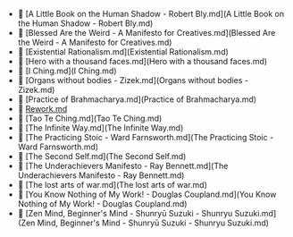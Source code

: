 * 📄 [A Little Book on the Human Shadow - Robert Bly.md](A Little Book on the Human Shadow - Robert Bly.md)
* 📄 [Blessed Are the Weird - A Manifesto for Creatives.md](Blessed Are the Weird - A Manifesto for Creatives.md)
* 📄 [Existential Rationalism.md](Existential Rationalism.md)
* 📄 [Hero with a thousand faces.md](Hero with a thousand faces.md)
* 📄 [I Ching.md](I Ching.md)
* 📄 [Organs without bodies - Zizek.md](Organs without bodies - Zizek.md)
* 📄 [Practice of Brahmacharya.md](Practice of Brahmacharya.md)
* 📄 [Rework.md](Rework.md)
* 📄 [Tao Te Ching.md](Tao Te Ching.md)
* 📄 [The Infinite Way.md](The Infinite Way.md)
* 📄 [The Practicing Stoic - Ward Farnsworth.md](The Practicing Stoic - Ward Farnsworth.md)
* 📄 [The Second Self.md](The Second Self.md)
* 📄 [The Underachievers Manifesto - Ray Bennett.md](The Underachievers Manifesto - Ray Bennett.md)
* 📄 [The lost arts of war.md](The lost arts of war.md)
* 📄 [You Know Nothing of My Work! - Douglas Coupland.md](You Know Nothing of My Work! - Douglas Coupland.md)
* 📄 [Zen Mind, Beginner's Mind - Shunryū Suzuki - Shunryu Suzuki.md](Zen Mind, Beginner's Mind - Shunryū Suzuki - Shunryu Suzuki.md)

